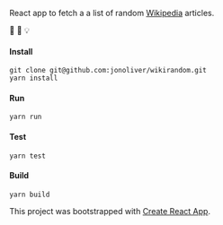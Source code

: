 React app to fetch a a list of random [Wikipedia](https://www.wikipedia.org/) articles.

:book: :eyes: :bulb:

#### Install
```
git clone git@github.com:jonoliver/wikirandom.git
yarn install
```

#### Run
```
yarn run
```

#### Test
```
yarn test
```

#### Build
```
yarn build
```

This project was bootstrapped with [Create React App](https://github.com/facebookincubator/create-react-app).
